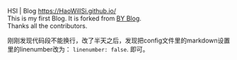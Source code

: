 HSI | Blog https://HaoWillSi.github.io/ <br>
This is my first Blog. It is forked from [BY Blog](qiubaiying/qiubaiying.github.io).<br>
Thanks all the contributors.

刚刚发现代码段不能换行，改了半天之后，发现把config文件里的markdown设置里的linenumber改为：
`linenumber: false`.
即可。
